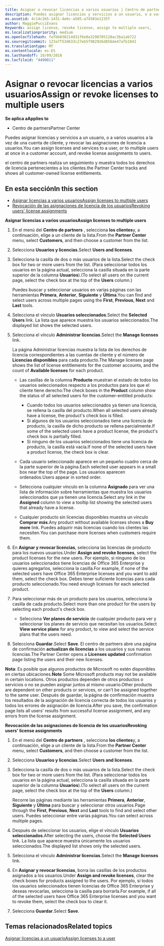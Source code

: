 ```yaml
---
title: Asignar o revocar licencias a varios usuarios | Centro de partners
description: Puedes asignar licencias y servicios a un usuario, o a varios usuarios a la vez de una cuenta de cliente, y revocar las asignaciones de licencia a usuarios.
ms.assetid: 4c14c2b5-1431-4e6c-a505-a74503e1235f
author: MaggiePucciEvans
Keywords: assign license, revoke license, assign to multiple users,
ms.localizationpriority: medium
ms.openlocfilehash: fafbb038214d31f6e0a3298705128ac3ba1ab722
ms.sourcegitcommit: 123a7f53d633c27eb5f982926d856de47afb1042
ms.translationtype: MT
ms.contentlocale: es-ES
ms.lasthandoff: 10/09/2018
ms.locfileid: "4490011"
---
```

# <a name="assign-or-revoke-licenses-to-multiple-users"></a><span data-ttu-id="f9bf8-103">Asignar o revocar licencias a varios usuarios</span><span class="sxs-lookup"><span data-stu-id="f9bf8-103">Assign or revoke licenses to multiple users</span></span>

**<span data-ttu-id="f9bf8-104">Se aplica a</span><span class="sxs-lookup"><span data-stu-id="f9bf8-104">Applies to</span></span>**

-  <span data-ttu-id="f9bf8-105">Centro de partners</span><span class="sxs-lookup"><span data-stu-id="f9bf8-105">Partner Center</span></span>

<span data-ttu-id="f9bf8-106">Puedes asignar licencias y servicios a un usuario, o a varios usuarios a la vez de una cuenta de cliente, y revocar las asignaciones de licencia a usuarios.</span><span class="sxs-lookup"><span data-stu-id="f9bf8-106">You can assign licenses and services to a user, or to multiple users at once in a customer account, and revoke license assignments to users.</span></span>

<span data-ttu-id="f9bf8-107">el centro de partners realiza un seguimiento y muestra todos los derechos de licencia pertenecientes a los clientes.</span><span class="sxs-lookup"><span data-stu-id="f9bf8-107">the Partner Center tracks and shows all customer-owned license entitlements.</span></span>

## <a name="in-this-section"></a><span data-ttu-id="f9bf8-108">En esta sección</span><span class="sxs-lookup"><span data-stu-id="f9bf8-108">In this section</span></span>


-   [<span data-ttu-id="f9bf8-109">Asignar licencias a varios usuarios</span><span class="sxs-lookup"><span data-stu-id="f9bf8-109">Assign licenses to multiple users</span></span>](#assign-licenses-to-groups)
-   [<span data-ttu-id="f9bf8-110">Revocación de las asignaciones de licencia de los usuarios</span><span class="sxs-lookup"><span data-stu-id="f9bf8-110">Revoking users' license assignments</span></span>](#revoking-licenses)

<a href="" id="assign-licenses-to-groups"></a>
<span data-ttu-id="f9bf8-111">**Asignar licencias a varios usuarios**</span><span class="sxs-lookup"><span data-stu-id="f9bf8-111">**Assign licenses to multiple users**</span></span>

1.  <span data-ttu-id="f9bf8-112">En el menú del **Centro de partners** , selecciona **los clientes**y, a continuación, elige a un cliente de la lista.</span><span class="sxs-lookup"><span data-stu-id="f9bf8-112">From the **Partner Center** menu, select **Customers**, and then choose a customer from the list.</span></span>
2.  <span data-ttu-id="f9bf8-113">Selecciona **Usuarios y licencias**.</span><span class="sxs-lookup"><span data-stu-id="f9bf8-113">Select **Users and licenses**.</span></span>
3.  <span data-ttu-id="f9bf8-114">Selecciona la casilla de dos o más usuarios de la lista.</span><span class="sxs-lookup"><span data-stu-id="f9bf8-114">Select the check box for two or more users from the list.</span></span> <span data-ttu-id="f9bf8-115">(Para seleccionar todos los usuarios en la página actual, selecciona la casilla situada en la parte superior de la columna **Usuarios**).</span><span class="sxs-lookup"><span data-stu-id="f9bf8-115">(To select all users on the current page, select the check box at the top of the **Users** column.)</span></span>

    <span data-ttu-id="f9bf8-116">Puedes buscar y seleccionar usuarios en varias páginas con las herramientas **Primera**, **Anterior**, **Siguiente** y **Última**.</span><span class="sxs-lookup"><span data-stu-id="f9bf8-116">You can find and select users across multiple pages using the **First**, **Previous**, **Next** and **Last** tools.</span></span>

4.  <span data-ttu-id="f9bf8-117">Selecciona el vínculo **Usuarios seleccionados**.</span><span class="sxs-lookup"><span data-stu-id="f9bf8-117">Select the **Selected Users** link.</span></span> <span data-ttu-id="f9bf8-118">La lista que aparece muestra los usuarios seleccionados.</span><span class="sxs-lookup"><span data-stu-id="f9bf8-118">The displayed list shows the selected users.</span></span>
5.  <span data-ttu-id="f9bf8-119">Selecciona el vínculo **Administrar licencias**.</span><span class="sxs-lookup"><span data-stu-id="f9bf8-119">Select the **Manage licenses** link.</span></span>

    <span data-ttu-id="f9bf8-120">La página Administrar licencias muestra la lista de los derechos de licencia correspondientes a las cuentas de cliente y el número de **Licencias disponibles** para cada producto.</span><span class="sxs-lookup"><span data-stu-id="f9bf8-120">The Manage licenses page shows the list of license entitlements for the customer accounts, and the count of **Available licenses** for each product.</span></span>

    -   <span data-ttu-id="f9bf8-121">Las casillas de la columna **Producto** muestran el estado de todos los usuarios seleccionados respecto a los productos para los que el cliente tiene derecho:</span><span class="sxs-lookup"><span data-stu-id="f9bf8-121">The check boxes in the **Product** column show the status of all selected users for the customer-entitled products:</span></span>

        -   <span data-ttu-id="f9bf8-122">Cuando todos los usuarios seleccionados ya tienen una licencia, se rellena la casilla del producto.</span><span class="sxs-lookup"><span data-stu-id="f9bf8-122">When all selected users already have a license, the product's check box is filled.</span></span>
        -   <span data-ttu-id="f9bf8-123">Si algunos de los usuarios seleccionados tiene una licencia de producto, la casilla de dicho producto se rellena parcialmente.</span><span class="sxs-lookup"><span data-stu-id="f9bf8-123">If some of the selected users have a product license, the product's check box is partially filled.</span></span>
        -   <span data-ttu-id="f9bf8-124">Si ninguno de los usuarios seleccionados tiene una licencia de producto, la casilla está vacía.</span><span class="sxs-lookup"><span data-stu-id="f9bf8-124">If none of the selected users have a product license, the check box is clear.</span></span>
    -   <span data-ttu-id="f9bf8-125">Cada usuario seleccionado aparece en un pequeño cuadro cerca de la parte superior de la página.</span><span class="sxs-lookup"><span data-stu-id="f9bf8-125">Each selected user appears in a small box near the top of the page.</span></span> <span data-ttu-id="f9bf8-126">Los usuarios aparecen ordenados.</span><span class="sxs-lookup"><span data-stu-id="f9bf8-126">Users appear in sorted order.</span></span>

    -   <span data-ttu-id="f9bf8-127">Selecciona cualquier vínculo en la columna **Asignado** para ver una lista de información sobre herramientas que muestra los usuarios seleccionados que ya tienen una licencia.</span><span class="sxs-lookup"><span data-stu-id="f9bf8-127">Select any link in the **Assigned** column to view a tooltip list showing the selected users that already have a license.</span></span>

    -   <span data-ttu-id="f9bf8-128">Cualquier producto sin licencias disponibles muestra un vínculo **Comprar más**.</span><span class="sxs-lookup"><span data-stu-id="f9bf8-128">Any product without available licenses shows a **Buy more** link.</span></span> <span data-ttu-id="f9bf8-129">Puedes adquirir más licencias cuando los clientes las necesiten.</span><span class="sxs-lookup"><span data-stu-id="f9bf8-129">You can purchase more licenses when customers require them.</span></span>

6.  <span data-ttu-id="f9bf8-130">En **Asignar y revocar licencias**, selecciona las licencias de producto para los nuevos usuarios.</span><span class="sxs-lookup"><span data-stu-id="f9bf8-130">Under **Assign and revoke licenses**, select the product licenses for the new users.</span></span> <span data-ttu-id="f9bf8-131">Por ejemplo, si ninguno de los usuarios seleccionados tiene licencias de Office 365 Enterprise y quieres agregarlos, selecciona la casilla.</span><span class="sxs-lookup"><span data-stu-id="f9bf8-131">For example, if none of the selected users have Office 365 Enterprise licenses and you want to add them, select the check box.</span></span> <span data-ttu-id="f9bf8-132">Debes tener suficiente licencias para cada producto seleccionado.</span><span class="sxs-lookup"><span data-stu-id="f9bf8-132">You need enough licenses for each selected product.</span></span>
7.  <span data-ttu-id="f9bf8-133">Para seleccionar más de un producto para los usuarios, selecciona la casilla de cada producto.</span><span class="sxs-lookup"><span data-stu-id="f9bf8-133">Select more than one product for the users by selecting each product's check box.</span></span>
    -   <span data-ttu-id="f9bf8-134">Selecciona **Ver planes de servicio** de cualquier producto para ver y seleccionar los planes de servicio que necesitan los usuarios.</span><span class="sxs-lookup"><span data-stu-id="f9bf8-134">Select **View service plans** for any product, to view and select the service plans that the users need.</span></span>

8.  <span data-ttu-id="f9bf8-135">Selecciona **Guardar**.</span><span class="sxs-lookup"><span data-stu-id="f9bf8-135">Select **Save**.</span></span> <span data-ttu-id="f9bf8-136">El centro de partners abre una página de confirmación **actualizan de licencias** a los usuarios y sus nuevas licencias.</span><span class="sxs-lookup"><span data-stu-id="f9bf8-136">The Partner Center opens a **Licenses updated** confirmation page listing the users and their new licenses.</span></span>

<span data-ttu-id="f9bf8-137">**Nota**: Es posible que algunos productos de Microsoft no estén disponibles en ciertas ubicaciones.</span><span class="sxs-lookup"><span data-stu-id="f9bf8-137">**Note**  Some Microsoft products may not be available in certain locations.</span></span> <span data-ttu-id="f9bf8-138">Otros productos dependen de otros productos o servicios o no se pueden asignar juntos al mismo usuario.</span><span class="sxs-lookup"><span data-stu-id="f9bf8-138">Other products are dependent on other products or services, or can't be assigned together to the same user.</span></span> <span data-ttu-id="f9bf8-139">Después de guardar, la página de confirmación muestra los resultados de la asignación de licencia correcta de todos los usuarios y todos los errores de asignación de licencia.</span><span class="sxs-lookup"><span data-stu-id="f9bf8-139">After you save, the confirmation page lists all users' results from successful license assignment, and any errors from the license assignment.</span></span>

 

<a href="" id="revoking-licenses"></a>
<span data-ttu-id="f9bf8-140">**Revocación de las asignaciones de licencia de los usuarios**</span><span class="sxs-lookup"><span data-stu-id="f9bf8-140">**Revoking users' license assignments**</span></span>

1.  <span data-ttu-id="f9bf8-141">En el menú del **Centro de partners** , selecciona **los clientes**y, a continuación, elige a un cliente de la lista.</span><span class="sxs-lookup"><span data-stu-id="f9bf8-141">From the **Partner Center** menu, select **Customers**, and then choose a customer from the list.</span></span>
2.  <span data-ttu-id="f9bf8-142">Selecciona **Usuarios y licencias**.</span><span class="sxs-lookup"><span data-stu-id="f9bf8-142">Select **Users and licenses**.</span></span>
3.  <span data-ttu-id="f9bf8-143">Selecciona la casilla de dos o más usuarios de la lista.</span><span class="sxs-lookup"><span data-stu-id="f9bf8-143">Select the check box for two or more users from the list.</span></span> <span data-ttu-id="f9bf8-144">(Para seleccionar todos los usuarios en la página actual, selecciona la casilla situada en la parte superior de la columna **Usuarios**).</span><span class="sxs-lookup"><span data-stu-id="f9bf8-144">(To select all users on the current page, select the check box at the top of the **Users** column.)</span></span>

    <span data-ttu-id="f9bf8-145">Recorre las páginas mediante las herramientas **Primera**, **Anterior**, **Siguiente** y **Última** para buscar y seleccionar otros usuarios.</span><span class="sxs-lookup"><span data-stu-id="f9bf8-145">Page through the **First**, **Previous**, **Next** and **Last** tools to find and select other users.</span></span> <span data-ttu-id="f9bf8-146">Puedes seleccionar entre varias páginas.</span><span class="sxs-lookup"><span data-stu-id="f9bf8-146">You can select across multiple pages.</span></span>

4.  <span data-ttu-id="f9bf8-147">Después de seleccionar los usuarios, elige el vínculo **Usuarios seleccionados**.</span><span class="sxs-lookup"><span data-stu-id="f9bf8-147">After selecting the users, choose the **Selected Users** link.</span></span> <span data-ttu-id="f9bf8-148">La lista que aparece muestra únicamente los usuarios seleccionados.</span><span class="sxs-lookup"><span data-stu-id="f9bf8-148">The displayed list shows only the selected users.</span></span>
5.  <span data-ttu-id="f9bf8-149">Selecciona el vínculo **Administrar licencias**.</span><span class="sxs-lookup"><span data-stu-id="f9bf8-149">Select the **Manage licenses** link.</span></span>
6.  <span data-ttu-id="f9bf8-150">En **Asignar y revocar licencias**, borra las casillas de los productos asignados a los usuarios.</span><span class="sxs-lookup"><span data-stu-id="f9bf8-150">Under **Assign and revoke licenses**, clear the check boxes for products assigned to the users.</span></span> <span data-ttu-id="f9bf8-151">Por ejemplo, si todos los usuarios seleccionados tienen licencias de Office 365 Enterprise y deseas revocarlas, selecciona la casilla para borrarla.</span><span class="sxs-lookup"><span data-stu-id="f9bf8-151">For example, if all of the selected users have Office 365 Enterprise licenses and you want to revoke them, select the check box to clear it.</span></span>
7.  <span data-ttu-id="f9bf8-152">Selecciona **Guardar**.</span><span class="sxs-lookup"><span data-stu-id="f9bf8-152">Select **Save**.</span></span>

## <a name="related-topics"></a><span data-ttu-id="f9bf8-153">Temas relacionados</span><span class="sxs-lookup"><span data-stu-id="f9bf8-153">Related topics</span></span>


[<span data-ttu-id="f9bf8-154">Asignar licencias a un usuario</span><span class="sxs-lookup"><span data-stu-id="f9bf8-154">Assign licenses to a user</span></span>](assign-licenses-to-users.md)

 

 



